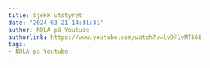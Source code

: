 ```yaml
---
title: Sjekk utstyret
date: "2024-03-21 14:31:31"
author: NDLA på Youtube
authorlink: https://www.youtube.com/watch?v=lvDF1vMTk68
tags:
- NDLA-pa-Youtube
---
```

